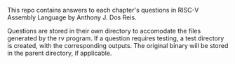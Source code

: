 This repo contains answers to each chapter's questions in RISC-V Assembly Language by Anthony J. Dos Reis.

Questions are stored in their own directory to accomodate the files generated by the rv program. If a question requires testing, a test directory is created, with the corresponding outputs. The original binary will be stored in the parent directory, if applicable.